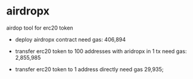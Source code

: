 # airdropx

airdop tool for erc20 token

* deploy airdropx contract need gas: 406,894

* transfer erc20 token to 100 addresses with aridropx in 1 tx need gas: 2,855,985

* transfer erc20 token to 1 address directly need gas 29,935;